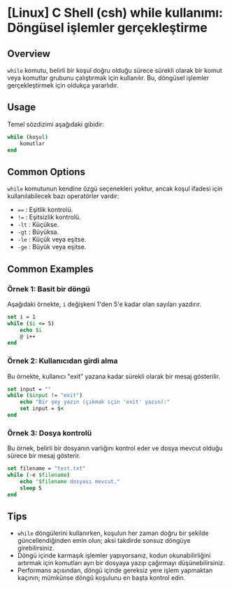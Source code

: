 # [Linux] C Shell (csh) while kullanımı: Döngüsel işlemler gerçekleştirme

## Overview
`while` komutu, belirli bir koşul doğru olduğu sürece sürekli olarak bir komut veya komutlar grubunu çalıştırmak için kullanılır. Bu, döngüsel işlemler gerçekleştirmek için oldukça yararlıdır.

## Usage
Temel sözdizimi aşağıdaki gibidir:

```csh
while (koşul)
    komutlar
end
```

## Common Options
`while` komutunun kendine özgü seçenekleri yoktur, ancak koşul ifadesi için kullanılabilecek bazı operatörler vardır:
- `==` : Eşitlik kontrolü.
- `!=` : Eşitsizlik kontrolü.
- `-lt` : Küçükse.
- `-gt` : Büyüksa.
- `-le` : Küçük veya eşitse.
- `-ge` : Büyük veya eşitse.

## Common Examples

### Örnek 1: Basit bir döngü
Aşağıdaki örnekte, `i` değişkeni 1'den 5'e kadar olan sayıları yazdırır.

```csh
set i = 1
while ($i <= 5)
    echo $i
    @ i++
end
```

### Örnek 2: Kullanıcıdan girdi alma
Bu örnekte, kullanıcı "exit" yazana kadar sürekli olarak bir mesaj gösterilir.

```csh
set input = ""
while ($input != "exit")
    echo "Bir şey yazın (çıkmak için 'exit' yazın):"
    set input = $< 
end
```

### Örnek 3: Dosya kontrolü
Bu örnek, belirli bir dosyanın varlığını kontrol eder ve dosya mevcut olduğu sürece bir mesaj gösterir.

```csh
set filename = "test.txt"
while (-e $filename)
    echo "$filename dosyası mevcut."
    sleep 5
end
```

## Tips
- `while` döngülerini kullanırken, koşulun her zaman doğru bir şekilde güncellendiğinden emin olun; aksi takdirde sonsuz döngüye girebilirsiniz.
- Döngü içinde karmaşık işlemler yapıyorsanız, kodun okunabilirliğini artırmak için komutları ayrı bir dosyaya yazıp çağırmayı düşünebilirsiniz.
- Performans açısından, döngü içinde gereksiz yere işlem yapmaktan kaçının; mümkünse döngü koşulunu en başta kontrol edin.